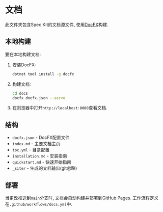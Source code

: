 # 文档

此文件夹包含Spec Kit的文档源文件, 使用[DocFX](https://dotnet.github.io/docfx/)构建.

## 本地构建

要在本地构建文档: 

1. 安装DocFX: 
   ```bash
   dotnet tool install -g docfx
   ```

2. 构建文档: 
   ```bash
   cd docs
   docfx docfx.json --serve
   ```

3. 在浏览器中打开`http://localhost:8080`查看文档.

## 结构

- `docfx.json` - DocFX配置文件
- `index.md` - 主要文档主页
- `toc.yml` - 目录配置
- `installation.md` - 安装指南
- `quickstart.md` - 快速开始指南
- `_site/` - 生成的文档输出(git忽略)

## 部署

当更改推送到`main`分支时, 文档会自动构建并部署到GitHub Pages. 工作流程定义在`.github/workflows/docs.yml`中.
